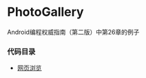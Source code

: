 # PhotoGallery
Android编程权威指南（第二版）中第26章的例子

### 代码目录
* [网页浏览](https://github.com/uv-lab/PhotoGallery/tree/ch28)
